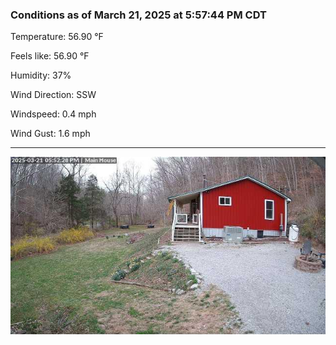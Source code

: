 ### Conditions as of March 21, 2025 at 5:57:44 PM CDT 

Temperature: 56.90 &deg;F

Feels like: 56.90 &deg;F

Humidity: 37%

Wind Direction: SSW

Windspeed: 0.4 mph

Wind Gust: 1.6 mph

---

<img src="./images/latest.jpeg"/>

